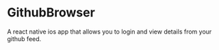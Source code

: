 # GithubBrowser
A react native ios app that allows you to login and view details from your github feed.
